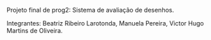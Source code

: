 ﻿Projeto final de prog2:
Sistema de avaliação de desenhos.

Integrantes:
Beatriz Ribeiro Larotonda,
Manuela Pereira,
Victor Hugo Martins de Oliveira.
